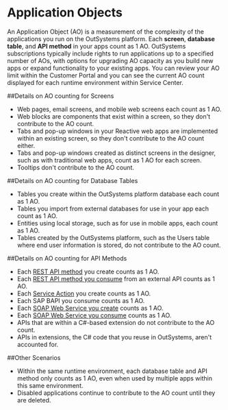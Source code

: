 # Application Objects
An Application Object (AO) is a measurement of the complexity of the applications you run on the OutSystems platform. Each **screen**, **database table**, and **API method** in your apps count as 1 AO. 
OutSystems subscriptions typically include rights to run applications up to a specified number of AOs, with options for upgrading AO capacity as you build new apps or expand functionality to your existing apps. You can review your AO limit within the Customer Portal and you can see the current AO count displayed for each runtime environment within Service Center.

##Details on AO counting for Screens
* Web pages, email screens, and mobile web screens each count as 1 AO. 
* Web blocks are components that exist within a screen, so they don't contribute to the AO count. 
* Tabs and pop-up windows in your Reactive web apps are implemented within an existing screen, so they don't contribute to the AO count either. 
* Tabs and pop-up windows created as distinct screens in the designer, such as with traditional web apps, count as 1 AO for each screen. 
* Tooltips don't contribute to the AO count.

##Details on AO counting for Database Tables
* Tables you create within the OutSystems platform database each count as 1 AO.
* Tables you import from external databases for use in your app each count as 1 AO.
* Entities using local storage, such as for use in mobile apps, each count as 1 AO.
* Tables created by the OutSystems platform, such as the Users table where end user information is stored, do not contribute to the AO count.

##Details on AO counting for API Methods
* Each [REST API method](https://success.outsystems.com/Documentation/11/Extensibility_and_Integration/REST/Expose_REST_APIs) you create counts as 1 AO. 
* Each [REST API method you consume](https://success.outsystems.com/Documentation/11/Extensibility_and_Integration/REST/Consume_REST_APIs) from an external API counts as 1 AO.
* Each [Service Action](https://success.outsystems.com/Documentation/11/Developing_an_Application/Reuse_and_Refactor/Use_Services_to_Expose_Functionality#:~:text=In%20OutSystems%2C%20a%20Service%20Action%20is%20a%20REST,to%20the%20producer%20module%2C%20in%20a%20loosely-coupled%20way.) you create counts as 1 AO.
* Each SAP BAPI you consume counts as 1 AO.
* Each [SOAP Web Service you create](https://success.outsystems.com/Documentation/11/Extensibility_and_Integration/SOAP/Exposing_SOAP_Web_Services/Expose_a_SOAP_Web_Service) counts as 1 AO.
* Each [SOAP Web Service you consume](https://success.outsystems.com/Documentation/11/Extensibility_and_Integration/SOAP/Consuming_SOAP_Web_Services) counts as 1 AO.
* APIs that are within a C#-based extension do not contribute to the AO count.
* APIs in extensions, the C# code that you reuse in OutSystems, aren't accounted for.

##Other Scenarios
* Within the same runtime environment, each database table and API method only counts as 1 AO, even when used by multiple apps within this same environment.
* Disabled applications continue to contribute to the AO count until they are deleted.


